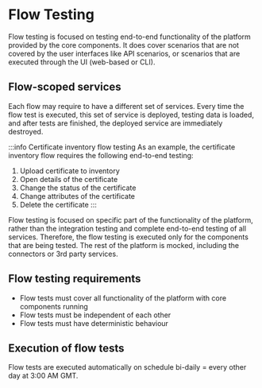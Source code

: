 # Flow Testing

Flow testing is focused on testing end-to-end functionality of the platform provided by the core components. It does cover scenarios that are not covered by the user interfaces like API scenarios, or scenarios that are executed through the UI (web-based or CLI).

## Flow-scoped services

Each flow may require to have a different set of services. Every time the flow test is executed, this set of service is deployed, testing data is loaded, and after tests are finished, the deployed service are immediately destroyed.

:::info Certificate inventory flow testing
As an example, the certificate inventory flow requires the following end-to-end testing:
1. Upload certificate to inventory
2. Open details of the certificate
3. Change the status of the certificate
4. Change attributes of the certificate
5. Delete the certificate
:::

Flow testing is focused on specific part of the functionality of the platform, rather than the integration testing and complete end-to-end testing of all services. Therefore, the flow testing is executed only for the components that are being tested. The rest of the platform is mocked, including the connectors or 3rd party services.

## Flow testing requirements

- Flow tests must cover all functionality of the platform with core components running
- Flow tests must be independent of each other
- Flow tests must have deterministic behaviour

## Execution of flow tests

Flow tests are executed automatically on schedule bi-daily = every other day at 3:00 AM GMT.
